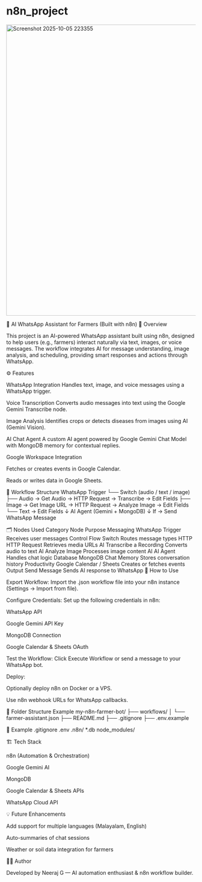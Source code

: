 # n8n_project

<img width="1649" height="773" alt="Screenshot 2025-10-05 223355" src="https://github.com/user-attachments/assets/2582989d-419e-46a8-a88b-5914a353c98a" />

🌾 AI WhatsApp Assistant for Farmers (Built with n8n)
📖 Overview

This project is an AI-powered WhatsApp assistant built using n8n, designed to help users (e.g., farmers) interact naturally via text, images, or voice messages.
The workflow integrates AI for message understanding, image analysis, and scheduling, providing smart responses and actions through WhatsApp.

⚙️ Features

WhatsApp Integration
Handles text, image, and voice messages using a WhatsApp trigger.

Voice Transcription
Converts audio messages into text using the Google Gemini Transcribe node.

Image Analysis
Identifies crops or detects diseases from images using AI (Gemini Vision).

AI Chat Agent
A custom AI agent powered by Google Gemini Chat Model with MongoDB memory for contextual replies.

Google Workspace Integration

Fetches or creates events in Google Calendar.

Reads or writes data in Google Sheets.

🧠 Workflow Structure
WhatsApp Trigger
   └── Switch (audio / text / image)
         ├── Audio → Get Audio → HTTP Request → Transcribe → Edit Fields
         ├── Image → Get Image URL → HTTP Request → Analyze Image → Edit Fields
         └── Text  → Edit Fields
               ↓
            AI Agent (Gemini + MongoDB)
               ↓
             If → Send WhatsApp Message

🗂️ Nodes Used
Category	Node	Purpose
Messaging	WhatsApp Trigger	Receives user messages
Control Flow	Switch	Routes message types
HTTP	HTTP Request	Retrieves media URLs
AI	Transcribe a Recording	Converts audio to text
AI	Analyze Image	Processes image content
AI	AI Agent	Handles chat logic
Database	MongoDB Chat Memory	Stores conversation history
Productivity	Google Calendar / Sheets	Creates or fetches events
Output	Send Message	Sends AI response to WhatsApp
🚀 How to Use

Export Workflow:
Import the .json workflow file into your n8n instance (Settings → Import from file).

Configure Credentials:
Set up the following credentials in n8n:

WhatsApp API

Google Gemini API Key

MongoDB Connection

Google Calendar & Sheets OAuth

Test the Workflow:
Click Execute Workflow or send a message to your WhatsApp bot.

Deploy:

Optionally deploy n8n on Docker or a VPS.

Use n8n webhook URLs for WhatsApp callbacks.

🧩 Folder Structure Example
my-n8n-farmer-bot/
 ├── workflows/
 │   └── farmer-assistant.json
 ├── README.md
 ├── .gitignore
 ├── .env.example

🧾 Example .gitignore
.env
.n8n/
*.db
node_modules/

🏗️ Tech Stack

n8n (Automation & Orchestration)

Google Gemini AI

MongoDB

Google Calendar & Sheets APIs

WhatsApp Cloud API

💡 Future Enhancements

Add support for multiple languages (Malayalam, English)

Auto-summaries of chat sessions

Weather or soil data integration for farmers

👨‍💻 Author

Developed by Neeraj G — AI automation enthusiast & n8n workflow builder.
